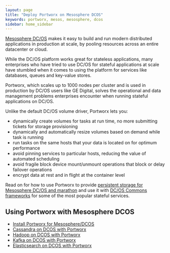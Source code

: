 ```yaml
---
layout: page
title: "Deploy Portworx on Mesosphere DCOS"
keywords: portworx, mesos, mesosphere, dcos
sidebar: home_sidebar
---
```


[Mesosphere DC/OS](https://mesosphere.com/product/) makes it easy to build and run modern distributed applications in production at scale, by pooling resources across an entire datacenter or
cloud. 

While the DC/OS platform works great for stateless applications, many enterprises who have tried to use DC/OS for stateful applications at scale have stumbled when it comes to using the platform for services like databases, queues and key-value stores.

Portworx, which scales up to 1000 nodes per cluster and is used in production by DC/OS users like GE Digital, solves the operational and data management problems enterprises encounter when running stateful applications on DC/OS. 

Unlike the default DC/OS volume driver, Portworx lets you:

* dynamically create volumes for tasks at run time, no more submitting tickets for storage provisioning
* dynamically and automatically resize volumes based on demand while task is running
* run tasks on the same hosts that your data is located on for optimum performance
* avoid pinning services to particular hosts, reducing the value of automated scheduling 
* avoid fragile block device mount/unmount operations that block or delay failover operations
* encrypt data at rest and in flight at the container level

Read on for how to use Portworx to provide [persistent storage for Mesosphere DC/OS and marathon](https://portworx.com/use-case/persistent-storage-dcos/) and use it with [DC/OS Commons frameworks](https://docs.mesosphere.com/service-docs/) for some of the most popular stateful services.

## Using Portworx with Mesosphere DCOS

 * [Install Portworx for Mesosphere/DCOS](/scheduler/mesosphere-dcos/install.html)
 * [Cassandra on DCOS with Portworx](/scheduler/mesosphere-dcos/cassandra.html)
 * [Hadoop on DCOS with Portworx](/scheduler/mesosphere-dcos/hadoop-hdfs.html)
 * [Kafka on DCOS with Portworx](/scheduler/mesosphere-dcos/kafka.html)
 * [Elasticsearch on DCOS with Portworx](/scheduler/mesosphere-dcos/elasticsearch.html)
